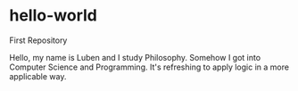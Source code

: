 # hello-world
First Repository

Hello, my name is Luben and I study Philosophy. 
Somehow I got into Computer Science and Programming.
It's refreshing to apply logic in a more applicable way.
